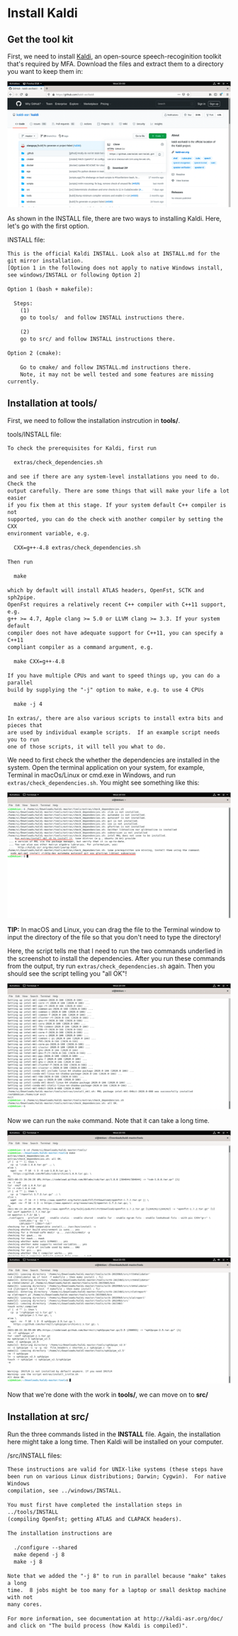 # Install Kaldi
## Get the tool kit
 First, we need to install [Kaldi](https://github.com/kaldi-asr/kaldi), an open-source speech-recoginition toolkit that's required by MFA.
 Download the files and extract them to a directory you want to keep them in:

 ![](image/download.png)

 As shown in the INSTALL file, there are two ways to installing Kaldi. Here, let's go with the first option.

 INSTALL file:

	This is the official Kaldi INSTALL. Look also at INSTALL.md for the git mirror installation.
	[Option 1 in the following does not apply to native Windows install, see windows/INSTALL or following Option 2]

	Option 1 (bash + makefile):

	  Steps:
		(1)
		go to tools/  and follow INSTALL instructions there.

		(2)
		go to src/ and follow INSTALL instructions there.

	Option 2 (cmake):

		Go to cmake/ and follow INSTALL.md instructions there.
		Note, it may not be well tested and some features are missing currently.

 ## Installation at tools/
 First, we need to follow the installation instrcution in **tools/**.

 tools/INSTALL file:

	To check the prerequisites for Kaldi, first run

	  extras/check_dependencies.sh

	and see if there are any system-level installations you need to do. Check the
	output carefully. There are some things that will make your life a lot easier
	if you fix them at this stage. If your system default C++ compiler is not
	supported, you can do the check with another compiler by setting the CXX
	environment variable, e.g.

	  CXX=g++-4.8 extras/check_dependencies.sh

	Then run

	  make

	which by default will install ATLAS headers, OpenFst, SCTK and sph2pipe.
	OpenFst requires a relatively recent C++ compiler with C++11 support, e.g.
	g++ >= 4.7, Apple clang >= 5.0 or LLVM clang >= 3.3. If your system default
	compiler does not have adequate support for C++11, you can specify a C++11
	compliant compiler as a command argument, e.g.

	  make CXX=g++-4.8

	If you have multiple CPUs and want to speed things up, you can do a parallel
	build by supplying the "-j" option to make, e.g. to use 4 CPUs

	  make -j 4

	In extras/, there are also various scripts to install extra bits and pieces that
	are used by individual example scripts.  If an example script needs you to run
	one of those scripts, it will tell you what to do.

We need to first check the whether the dependencies are installed in the system. Open the terminal application on your system, for example, Terminal in macOs/Linux or cmd.exe in Windows, and run ```extras/check_dependencies.sh```. You might see something like this:

![](image/check_dep.png)

**TIP:**
In macOS and Linux, you can drag the file to the Terminal window to input the directory of the file so that you don't need to type the directory!

Here, the script tells me that I need to run the two commands underlied in the screenshot to install the dependencies. After you run these commands from the output, try run ```extras/check_dependencies.sh``` again. Then you should see the script telling you
"all OK"!

![](image/dep_installed.png)

Now we can run the ```make``` command. Note that it can take a long time.

![](image/tools_installed1.png)
![](image/tools_installed2.png)

Now that we're done with the work in **tools/**, we can move on to **src/**

## Installation at src/
Run the three commands listed in the **INSTALL** file. Again, the installation here might take a long time. Then Kaldi will be installed on your computer.

/src/INSTALL files:

	These instructions are valid for UNIX-like systems (these steps have
	been run on various Linux distributions; Darwin; Cygwin).  For native Windows
	compilation, see ../windows/INSTALL.

	You must first have completed the installation steps in ../tools/INSTALL
	(compiling OpenFst; getting ATLAS and CLAPACK headers).

	The installation instructions are

	  ./configure --shared
	  make depend -j 8
	  make -j 8

	Note that we added the "-j 8" to run in parallel because "make" takes a long
	time.  8 jobs might be too many for a laptop or small desktop machine with not
	many cores.

	For more information, see documentation at http://kaldi-asr.org/doc/
	and click on "The build process (how Kaldi is compiled)".
